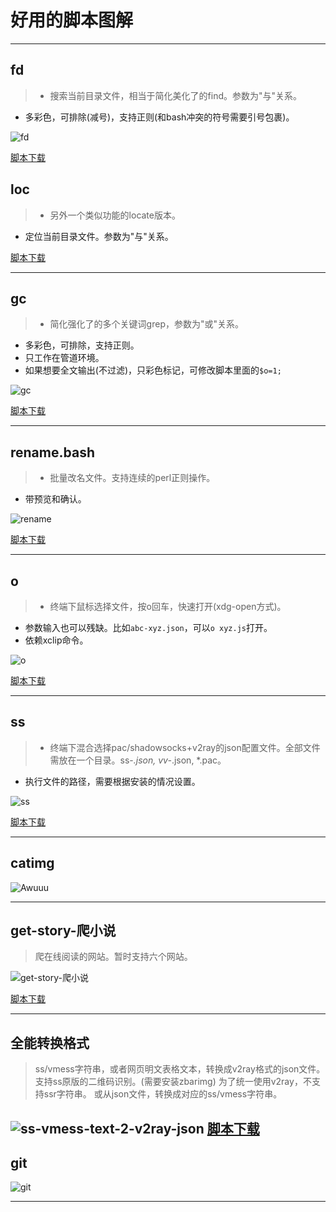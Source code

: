 # 好用的脚本图解
---
## fd
> - 搜索当前目录文件，相当于简化美化了的find。参数为"与"关系。
- 多彩色，可排除(减号)，支持正则(和bash冲突的符号需要引号包裹)。

![fd](fd命令.png)

[脚本下载](https://github.com/eexpress/bin/raw/master/fd)

## loc

> - 另外一个类似功能的locate版本。
- 定位当前目录文件。参数为"与"关系。

[脚本下载](https://github.com/eexpress/bin/raw/master/loc)

---
## gc
> - 简化强化了的多个关键词grep，参数为"或"关系。
- 多彩色，可排除，支持正则。
- 只工作在管道环境。
- 如果想要全文输出(不过滤)，只彩色标记，可修改脚本里面的`$o=1;`

![gc](gc命令.png)

[脚本下载](https://github.com/eexpress/bin/raw/master/gc)

---
## rename.bash
> - 批量改名文件。支持连续的perl正则操作。
- 带预览和确认。

![rename](rename命令.png)

[脚本下载](https://github.com/eexpress/bin/raw/master/rename.bash)

---
## o
> - 终端下鼠标选择文件，按o回车，快速打开(xdg-open方式)。
- 参数输入也可以残缺。比如`abc-xyz.json`，可以`o xyz.js`打开。
- 依赖xclip命令。

![o](o命令.png)

[脚本下载](https://github.com/eexpress/bin/raw/master/o)

---
## ss
> - 终端下混合选择pac/shadowsocks+v2ray的json配置文件。全部文件需放在一个目录。ss-*.json, vv-*.json, *.pac。
- 执行文件的路径，需要根据安装的情况设置。

![ss](ss命令.png)

[脚本下载](https://github.com/eexpress/bin/raw/master/ss)

---
## catimg
![Awuuu](catimg的输出.png)

---
## get-story-爬小说
> 爬在线阅读的网站。暂时支持六个网站。

![get-story-爬小说](get-story-爬小说.png)

[脚本下载](https://github.com/eexpress/bin/raw/master/get-story-爬小说.pl)

---
## 全能转换格式
> ss/vmess字符串，或者网页明文表格文本，转换成v2ray格式的json文件。
支持ss原版的二维码识别。(需要安装zbarimg)
为了统一使用v2ray，不支持ssr字符串。
或从json文件，转换成对应的ss/vmess字符串。

![ss-vmess-text-2-v2ray-json](ss-vmess-text-2-v2ray-json.pl.png)
[脚本下载](https://github.com/eexpress/bin/raw/master/ss-vmess-text-2-v2ray-json.pl)
---

## git
![git](git命令.png)

---
